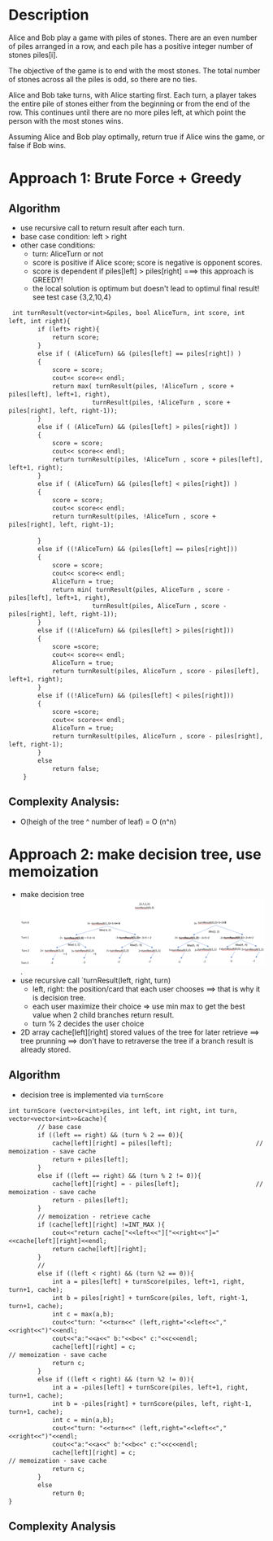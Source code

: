 # Description
Alice and Bob play a game with piles of stones. There are an even number of piles arranged in a row, and each pile has a positive integer number of stones piles[i].

The objective of the game is to end with the most stones. The total number of stones across all the piles is odd, so there are no ties.

Alice and Bob take turns, with Alice starting first. Each turn, a player takes the entire pile of stones either from the beginning or from the end of the row. This continues until there are no more piles left, at which point the person with the most stones wins.

Assuming Alice and Bob play optimally, return true if Alice wins the game, or false if Bob wins.

# Approach 1: Brute Force + Greedy
## Algorithm
* use recursive call to return result after each turn. 
* base case condition: left > right 
* other case conditions:
  - turn: AliceTurn or not
  - score is positive if Alice score; score is negative is opponent scores.
  - score is dependent if piles[left] > piles[right]    ===> this approach is GREEDY!
  - the local solution is optimum but doesn't lead to optimul final result! see test case {3,2,10,4}

```
 int turnResult(vector<int>&piles, bool AliceTurn, int score, int left, int right){
        if (left> right){
            return score;
        }
        else if ( (AliceTurn) && (piles[left] == piles[right]) )
        {
            score = score;
            cout<< score<< endl;
            return max( turnResult(piles, !AliceTurn , score + piles[left], left+1, right), 
                       turnResult(piles, !AliceTurn , score + piles[right], left, right-1));
        }
        else if ( (AliceTurn) && (piles[left] > piles[right]) )
        {
            score = score;
            cout<< score<< endl;
            return turnResult(piles, !AliceTurn , score + piles[left], left+1, right); 
        }
        else if ( (AliceTurn) && (piles[left] < piles[right]) )
        {
            score = score;
            cout<< score<< endl;
            return turnResult(piles, !AliceTurn , score + piles[right], left, right-1);
            
        }
        else if ((!AliceTurn) && (piles[left] == piles[right]))  
        {
            score = score;
            cout<< score<< endl;
            AliceTurn = true;
            return min( turnResult(piles, AliceTurn , score - piles[left], left+1, right), 
                       turnResult(piles, AliceTurn , score - piles[right], left, right-1));
        }
        else if ((!AliceTurn) && (piles[left] > piles[right])) 
        {
            score =score;
            cout<< score<< endl;
            AliceTurn = true;
            return turnResult(piles, AliceTurn , score - piles[left], left+1, right);
        }
        else if ((!AliceTurn) && (piles[left] < piles[right])) 
        {
            score =score;
            cout<< score<< endl;
            AliceTurn = true;
            return turnResult(piles, AliceTurn , score - piles[right], left, right-1);
        }
        else
            return false;    
    }
```
## Complexity Analysis:
- O(heigh of the tree ^ number of leaf) = O (n^n)

# Approach 2: make decision tree, use memoization
* make decision tree ![image info](./1.png).
* use recursive call `turnResult(left, right, turn)
  - left, right: the position/card that each user chooses ==> that is why it is decision tree.
  - each user maximize their choice => use min max to get the best value when 2 child branches return result.
  - turn % 2 decides the user choice
* 2D array cache[left][right] stored values of the tree for later retrieve ==> tree prunning ==> don't have to retraverse the tree if a branch result is already stored.
## Algorithm
* decision tree is implemented via `turnScore`
```
int turnScore (vector<int>piles, int left, int right, int turn, vector<vector<int>>&cache){
        // base case
        if ((left == right) && (turn % 2 == 0)){   
            cache[left][right] = piles[left];                       // memoization - save cache 
            return + piles[left];
        }
        else if ((left == right) && (turn % 2 != 0)){      
            cache[left][right] = - piles[left];                     // memoization - save cache 
            return - piles[left];
        } 
        // memoization - retrieve cache 
        if (cache[left][right] !=INT_MAX ){
            cout<<"return cache["<<left<<"]["<<right<<"]="<<cache[left][right]<<endl;
            return cache[left][right];
        }  
        // 
        else if ((left < right) && (turn %2 == 0)){           
            int a = piles[left] + turnScore(piles, left+1, right, turn+1, cache);     
            int b = piles[right] + turnScore(piles, left, right-1, turn+1, cache);
            int c = max(a,b);          
            cout<<"turn: "<<turn<<" (left,right="<<left<<","<<right<<")"<<endl;
            cout<<"a:"<<a<<" b:"<<b<<" c:"<<c<<endl;
            cache[left][right] = c;                                          // memoization - save cache 
            return c;
        } 
        else if ((left < right) && (turn %2 != 0)){
            int a = -piles[left] + turnScore(piles, left+1, right, turn+1, cache);
            int b = -piles[right] + turnScore(piles, left, right-1, turn+1, cache);
            int c = min(a,b);  
            cout<<"turn: "<<turn<<" (left,right="<<left<<","<<right<<")"<<endl;
            cout<<"a:"<<a<<" b:"<<b<<" c:"<<c<<endl;
            cache[left][right] = c;                                            // memoization - save cache 
            return c;
        }
        else
            return 0;
}
```
## Complexity Analysis